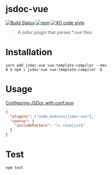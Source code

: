 # jsdoc-vue
[![Build Status](https://travis-ci.org/QingWei-Li/jsdoc-vue.svg?branch=master)](https://travis-ci.org/QingWei-Li/jsdoc-vue)
[![npm](https://img.shields.io/npm/v/jsdoc-vue.svg)](https://www.npmjs.com/package/jsdoc-vue)
[![XO code style](https://img.shields.io/badge/code_style-XO-5ed9c7.svg)](https://github.com/sindresorhus/xo)

> A jsdoc plugin that parses *.vue files.

# Installation
```shell
yarn add jsdoc-vue vue-template-compiler --dev
# $ npm i jsdoc-vue vue-template-compiler -D
```

# Usage
[Configuring JSDoc with conf.json](http://usejsdoc.org/about-configuring-jsdoc.html)
```json
{
  "plugins": ["node_modules/jsdoc-vue"],
  "source": {
    "includePattern": "\\.(vue|js)$"
  }
}
```

# Test
```shell
npm test
```
